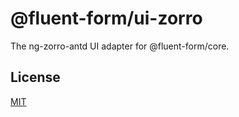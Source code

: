 # @fluent-form/ui-zorro

The ng-zorro-antd UI adapter for @fluent-form/core.

## License

[MIT](https://github.com/fluent-form/fluent-form/blob/main/LICENSE)
